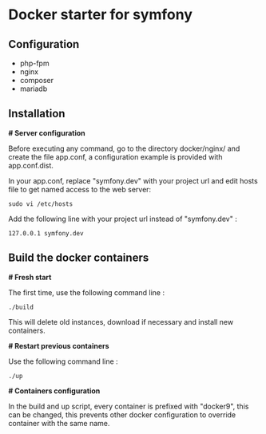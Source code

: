 **Docker starter for symfony**
===========
Configuration
------------

 - php-fpm
 - nginx
 - composer
 - mariadb

Installation
------------    
**&#35; Server configuration**

Before executing any command, go to the directory docker/nginx/ and create the file app.conf, a configuration example is provided with app.conf.dist.

In your app.conf, replace "symfony.dev" with your project url and edit hosts file to get named access to the web server:

    sudo vi /etc/hosts

Add the following line with your project url instead of "symfony.dev" :

    127.0.0.1 symfony.dev


Build the docker containers
------------ 
**&#35; Fresh start**

The first time, use the following command line :

    ./build

This will delete old instances, download if necessary and install new containers.

**&#35; Restart previous containers**

Use the following command line : 

	./up

**&#35; Containers configuration**

In the build and up script, every container is prefixed with "docker9", this can be changed, this prevents other docker configuration to override container with the same name.